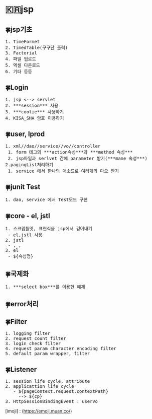# :kr:jsp

## :four_leaf_clover:jsp기초
<pre>1. TimeFormet
2. TimedTable(구구단 출력)
3. Factorial
4. 파일 업로드
5. 엑셀 다운로드
6. 기타 등등</pre>

## :four_leaf_clover:Login 
<pre>1. jsp <--> servlet
2. ***session*** 사용
3. ***coolie*** 사용하기
4. KISA_SHA 암호 이용하기</pre>

## :four_leaf_clover:user, lprod
<pre>1. xml//dao//service//vo//controller
 1. form 테그의 ***action속성***과 ***method 속성***
 2. jsp파일과 serlvet 간에 parameter 받기(***mane 속성***)
2.pagingList처리하기
 1. service 에서 한나의 매소드로 여러개의 다오 받기</pre>
 
## :four_leaf_clover:junit Test
<pre>1. dao, service 에서 Test모드 구현</pre>

## :four_leaf_clover:core -  el, jstl
<pre>1. 스크립틀잇, 표현식을 jsp에서 걷어내기
 - el,jstl 사용
2. jstl
 - <c:forEach>, <c:set>, <c:if>
3. el
 - ${속성명}</pre>

## :four_leaf_clover:국제화
<pre>1. ***select box***를 이용한 예제</pre>

## :four_leaf_clover:error처리

## :four_leaf_clover:Filter
<pre>1. logging filter
2. request count filter
3. login check filter
4. request param character encoding filter
5. default param wrapper, filter</pre>
 
## :four_leaf_clover:Listener
<pre>1. session life cycle, attribute
2. applicattion life cycle
   - ${pageContext.request.contextPath}
     --> ${cp}
3. HttpSessionBindingEvent : userVo</pre>
 




[imoji] : (https://emoji.muan.co/)
